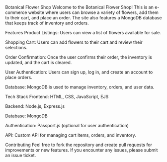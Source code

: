 Botanical Flower Shop
Welcome to the Botanical Flower Shop! This is an e-commerce website where users can browse a variety of flowers, add them to their cart, and place an order. The site also features a MongoDB database that keeps track of inventory and orders.

Features
Product Listings: Users can view a list of flowers available for sale.

Shopping Cart: Users can add flowers to their cart and review their selections.

Order Confirmation: Once the user confirms their order, the inventory is updated, and the cart is cleared.

User Authentication: Users can sign up, log in, and create an account to place orders.

Database: MongoDB is used to manage inventory, orders, and user data.

Tech Stack
Frontend: HTML, CSS, JavaScript, EJS

Backend: Node.js, Express.js

Database: MongoDB

Authentication: Passport.js (optional for user authentication)

API: Custom API for managing cart items, orders, and inventory.

Contributing
Feel free to fork the repository and create pull requests for improvements or new features. If you encounter any issues, please submit an issue ticket.
